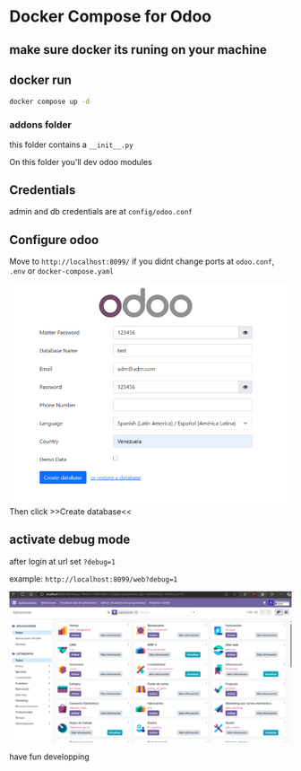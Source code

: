 # Docker Compose for Odoo

## make sure docker its runing on your machine

## docker run

```sh
docker compose up -d
```

### addons folder

this folder contains a `__init__.py`

On this folder you'll dev odoo modules

## Credentials

admin and db credentials are at `config/odoo.conf`

## Configure odoo

Move to `http://localhost:8099/` if you didnt change ports at `odoo.conf`, `.env` or `docker-compose.yaml`

![img exmple from odoo web](AssetsMd/examp.png)
Then click >>Create database<<

## activate debug mode

after login at url set `?debug=1`

example: `http://localhost:8099/web?debug=1`

![img exmple from odoo web](AssetsMd/host.png)

have fun developping
